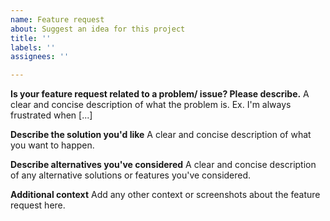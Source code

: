 ```yaml
---
name: Feature request
about: Suggest an idea for this project
title: ''
labels: ''
assignees: ''

---
```


**Is your feature request related to a problem/ issue? Please describe.**
A clear and concise description of what the problem is. Ex. I'm always frustrated when [...]

**Describe the solution you'd like**
A clear and concise description of what you want to happen.

**Describe alternatives you've considered**
A clear and concise description of any alternative solutions or features you've considered.

**Additional context**
Add any other context or screenshots about the feature request here.
